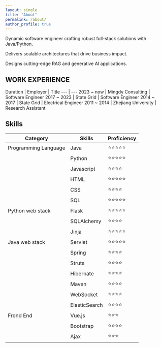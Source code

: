 ```yaml
---
layout: single
title: "About"
permalink: /about/
author_profile: true
---
```



Dynamic software engineer crafting robust full-stack solutions with Java/Python.

Delivers scalable architectures that drive business impact.

Designs cutting-edge RAG and generative AI applications.


## WORK EXPERIENCE

Duration | Employer | Title
--- | ---
2023 ~ now | Mingdy Consulting | Software Engineer
2017 ~ 2023 | State Grid | Software Engineer
2014 ~ 2017 | State Grid | Electrical Engineer
2011 ~ 2014 | Zhejiang University | Research Assistant

## Skills

Category | Skills | Proficiency   
--- | --- | ---  
Programming Language | Java | ⭐️⭐️⭐️⭐️⭐️
                     | Python | ⭐️⭐️⭐️⭐️⭐️
                     | Javascript | ⭐️⭐️⭐️⭐️
                     | HTML | ⭐️⭐️⭐️⭐️⭐️
                     | CSS | ⭐️⭐️⭐️⭐️
                     | SQL | ⭐️⭐️⭐️⭐️⭐️
Python web stack | Flask | ⭐️⭐️⭐️⭐️⭐️
                 | SQLAlchemy | ⭐️⭐️⭐️⭐️
                 | Jinja | ⭐️⭐️⭐️⭐️⭐️
Java web stack | Servlet | ⭐️⭐️⭐️⭐️⭐️
               | Spring | ⭐️⭐️⭐️⭐️
               | Struts | ⭐️⭐️⭐️⭐️
               | Hibernate | ⭐️⭐️⭐️⭐️
               | Maven | ⭐️⭐️⭐️⭐️
               | WebSocket | ⭐️⭐️⭐️⭐️
               | ElasticSearch | ⭐️⭐️⭐️⭐️
Frond End | Vue.js | ⭐️⭐️⭐️
          | Bootstrap | ⭐️⭐️⭐️⭐️
          | Ajax | ⭐️⭐️⭐️

